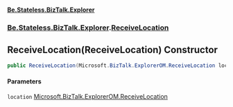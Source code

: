 #### [Be.Stateless.BizTalk.Explorer](README.md 'README')
### [Be.Stateless.BizTalk.Explorer](Be.Stateless.BizTalk.Explorer.md 'Be.Stateless.BizTalk.Explorer').[ReceiveLocation](ReceiveLocation.md 'Be.Stateless.BizTalk.Explorer.ReceiveLocation')

## ReceiveLocation(ReceiveLocation) Constructor

```csharp
public ReceiveLocation(Microsoft.BizTalk.ExplorerOM.ReceiveLocation location);
```
#### Parameters

<a name='Be.Stateless.BizTalk.Explorer.ReceiveLocation.ReceiveLocation(Microsoft.BizTalk.ExplorerOM.ReceiveLocation).location'></a>

`location` [Microsoft.BizTalk.ExplorerOM.ReceiveLocation](https://docs.microsoft.com/en-us/dotnet/api/Microsoft.BizTalk.ExplorerOM.ReceiveLocation 'Microsoft.BizTalk.ExplorerOM.ReceiveLocation')